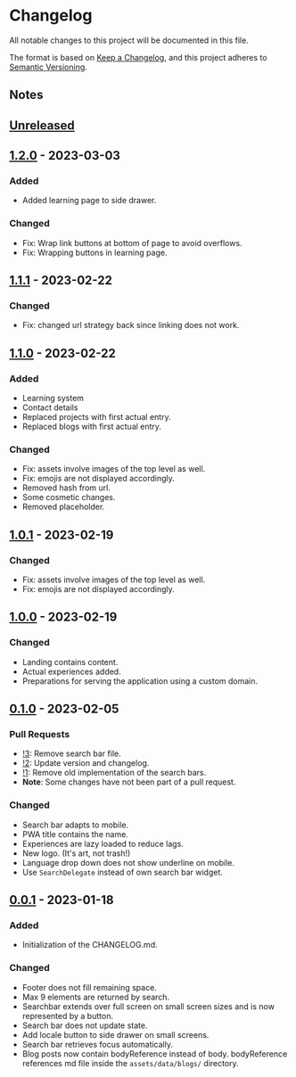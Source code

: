 # Changelog

All notable changes to this project will be documented in this file.

The format is based on [Keep a Changelog](https://keepachangelog.com/en/1.0.0/),
and this project adheres to [Semantic Versioning](https://semver.org/spec/v2.0.0.html).

## Notes

## [Unreleased]

## [1.2.0] - 2023-03-03

### Added
- Added learning page to side drawer.

### Changed
- Fix: Wrap link buttons at bottom of page to avoid overflows.
- Fix: Wrapping buttons in learning page.

## [1.1.1] - 2023-02-22

### Changed
- Fix: changed url strategy back since linking does not work.

## [1.1.0] - 2023-02-22

### Added
- Learning system
- Contact details
- Replaced projects with first actual entry.
- Replaced blogs with first actual entry.

### Changed
- Fix: assets involve images of the top level as well.
- Fix: emojis are not displayed accordingly.
- Removed hash from url.
- Some cosmetic changes.
- Removed placeholder.

## [1.0.1] - 2023-02-19

### Changed
- Fix: assets involve images of the top level as well.
- Fix: emojis are not displayed accordingly.

## [1.0.0] - 2023-02-19

### Changed
- Landing contains content.
- Actual experiences added.
- Preparations for serving the application using a custom domain.

## [0.1.0] - 2023-02-05

### Pull Requests
- [!3](https://github.com/Ronho/personal-website/pull/3): Remove search bar file.
- [!2](https://github.com/Ronho/personal-website/pull/2): Update version and changelog.
- [!1](https://github.com/Ronho/personal-website/pull/1): Remove old implementation of the search
bars.
- **Note**: Some changes have not been part of a pull request.

### Changed

- Search bar adapts to mobile.
- PWA title contains the name.
- Experiences are lazy loaded to reduce lags.
- New logo. (It's art, not trash!)
- Language drop down does not show underline on mobile.
- Use `SearchDelegate` instead of own search bar widget.

## [0.0.1] - 2023-01-18

### Added

- Initialization of the CHANGELOG.md.

### Changed

- Footer does not fill remaining space.
- Max 9 elements are returned by search.
- Searchbar extends over full screen on small screen sizes and is now represented by a button.
- Search bar does not update state.
- Add locale button to side drawer on small screens.
- Search bar retrieves focus automatically.
- Blog posts now contain bodyReference instead of body. bodyReference references md file inside the
`assets/data/blogs/` directory.

[unreleased]: https://github.com/Ronho/personal-website/compare/v1.3.0...HEAD
[1.3.0]: https://github.com/Ronho/personal-website/tree/v1.3.0
[1.2.0]: https://github.com/Ronho/personal-website/tree/v1.2.0
[1.1.1]: https://github.com/Ronho/personal-website/tree/v1.1.1
[1.1.0]: https://github.com/Ronho/personal-website/tree/v1.1.0
[1.0.1]: https://github.com/Ronho/personal-website/tree/v1.0.1
[1.0.0]: https://github.com/Ronho/personal-website/tree/v1.0.0
[0.1.0]: https://github.com/Ronho/personal-website/tree/v0.1.0
[0.0.1]: https://github.com/Ronho/personal-website/tree/v0.0.1